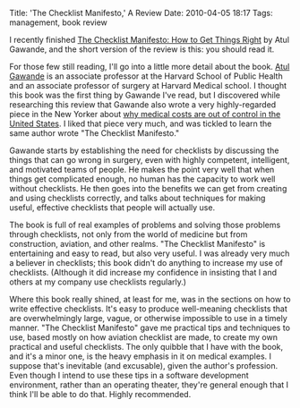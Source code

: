 Title: 'The Checklist Manifesto,' A Review
Date: 2010-04-05 18:17
Tags: management, book review

I recently finished [The Checklist Manifesto: How to Get Things
Right](http://www.amazon.com/gp/product/0805091742/ref=as_li_ss_tl?ie=UTF8&camp=1789&creative=390957&creativeASIN=0805091742&linkCode=as2&tag=schoforg-20) by Atul Gawande, and the short version of the review is this: you should
read it.

For those few still reading, I'll go into a little more detail about the
book. [Atul Gawande](http://en.wikipedia.org/wiki/Atul_Gawande) is an
associate professor at the Harvard School of Public Health and an
associate professor of surgery at Harvard Medical school. I thought this
book was the first thing by Gawande I've read, but I discovered while
researching this review that Gawande also wrote a very highly-regarded
piece in the New Yorker about [why medical costs are out of control in
the United
States](http://www.newyorker.com/reporting/2009/06/01/090601fa_fact_gawande).
I liked that piece very much, and was tickled to learn the same author
wrote "The Checklist Manifesto."

Gawande starts by establishing the need for checklists by discussing the
things that can go wrong in surgery, even with highly competent,
intelligent, and motivated teams of people. He makes the point very well
that when things get complicated enough, no human has the capacity to
work well without checklists. He then goes into the benefits we can get
from creating and using checklists correctly, and talks about techniques
for making useful, effective checklists that people will actually use.

The book is full of real examples of problems and solving those problems
through checklists, not only from the world of medicine but from
construction, aviation, and other realms. "The Checklist Manifesto" is
entertaining and easy to read, but also very useful. I was already very
much a believer in checklists; this book didn't do anything to increase
my use of checklists. (Although it did increase my confidence in
insisting that I and others at my company use checklists regularly.)

Where this book really shined, at least for me, was in the sections on
how to write effective checklists. It's easy to produce well-meaning
checklists that are overwhelmingly large, vague, or otherwise impossible
to use in a timely manner. "The Checklist Manifesto" gave me practical
tips and techniques to use, based mostly on how aviation checklist are
made, to create my own practical and useful checklists. The only quibble
that I have with the book, and it's a minor one, is the heavy emphasis
in it on medical examples. I suppose that's inevitable (and excusable),
given the author's profession. Even though I intend to use these tips in
a software development environment, rather than an operating theater,
they're general enough that I think I'll be able to do that. Highly
recommended.

